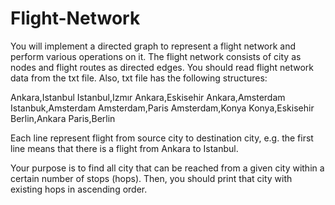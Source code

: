 # Flight-Network
You will implement a directed graph to represent a flight network and perform various operations on it. The flight network consists of city as nodes and flight routes as directed edges. You should read flight network data from the txt file. Also, txt file has the following structures:

Ankara,Istanbul
Istanbul,Izmır
Ankara,Eskisehir
Ankara,Amsterdam
Istanbuk,Amsterdam
Amsterdam,Paris
Amsterdam,Konya
Konya,Eskisehir
Berlin,Ankara
Paris,Berlin

Each line represent flight from source city to destination city, e.g. the first line means that there is a flight from Ankara to Istanbul. 

Your purpose is to find all city that can be reached from a given city within a certain number of stops (hops). Then, you should print that city with existing hops in ascending order.

